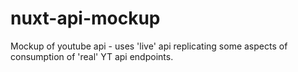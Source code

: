 # nuxt-api-mockup
Mockup of youtube api - uses 'live' api replicating some aspects of consumption of 'real' YT api endpoints.
